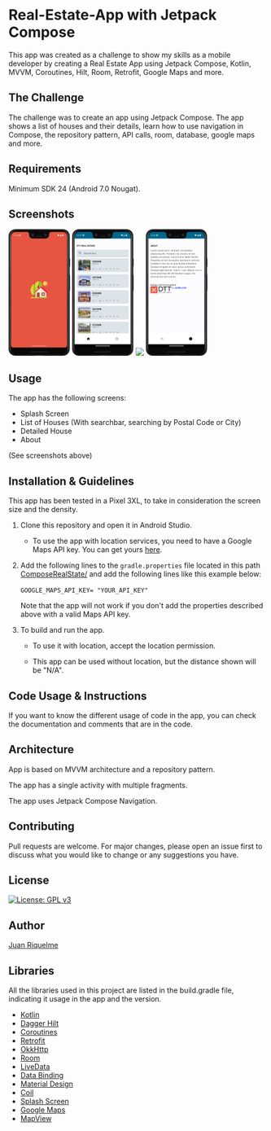 # Real-Estate-App with Jetpack Compose

This app was created as a challenge to show my skills as a mobile developer by creating a Real Estate App using Jetpack Compose, Kotlin, MVVM, Coroutines, Hilt, Room, Retrofit, Google Maps and more.

## The Challenge

The challenge was to create an app using Jetpack Compose. The app shows a list of houses and their details, learn how to use navigation in Compose, the repository pattern, API calls, room, database, google maps and more.

## Requirements

Minimum SDK 24 (Android 7.0 Nougat).


## Screenshots

<p float="left">
  <img src="https://github.com/juanriqu/Compose-Real-Estate-App/blob/main/screenshots/Splash-Screen.png" width="24%"/>
  <img src="https://github.com/juanriqu/Compose-Real-Estate-App/blob/main/screenshots/List-Of-Houses.png" width="24%"/>
  <img src="https://github.com/juanriqu/Compose-Real-Estate-App/blob/main/screenshots/Detailed-House.png" width="24%"/>
  <img src="https://github.com/juanriqu/Compose-Real-Estate-App/blob/main/screenshots/About.png" width="24%"/>
</p>

## Usage

The app has the following screens:

* Splash Screen
* List of Houses (With searchbar, searching by Postal Code or City)
* Detailed House
* About

(See screenshots above)

## Installation & Guidelines

This app has been tested in a Pixel 3XL, to take in consideration the screen size and the density.

1. Clone this repository and open it in Android Studio.
    - To use the app with location services, you need to have a Google Maps API key. You can get yours [here](https://developers.google.com/maps/documentation/android-sdk/get-api-key).

2. Add the following lines to the `gradle.properties` file located in this path [ComposeRealState/](https://github.com/juanriqu/Compose-Real-Estate-App/tree/main/ComposeRealState/) and add the following lines like this example below:

   `GOOGLE_MAPS_API_KEY= "YOUR_API_KEY"`

   Note that the app will not work if you don't add the properties described above with a valid Maps API key.

3. To build and run the app.
    - To use it with location, accept the location permission.

    - This app can be used without location, but the distance shown will be "N/A".

## Code Usage & Instructions

If you want to know the different usage of code in the app, you can check the documentation and comments that are in the code.

## Architecture

App is based on MVVM architecture and a repository pattern.

The app has a single activity with multiple fragments.

The app uses Jetpack Compose Navigation.

## Contributing

Pull requests are welcome. For major changes, please open an issue first to discuss what you would like to change or any
suggestions you have.

## License

[![License: GPL v3](https://img.shields.io/badge/License-GPLv3-blue.svg)](https://www.gnu.org/licenses/gpl-3.0)

## Author

[Juan Riquelme](https://github.com/juanriqu)

## Libraries

All the libraries used in this project are listed in the build.gradle file, indicating it usage in the app and the
version.

* [Kotlin](https://kotlinlang.org/)
* [Dagger Hilt](https://dagger.dev/hilt/)
* [Coroutines](https://kotlinlang.org/docs/reference/coroutines-overview.html)
* [Retrofit](https://square.github.io/retrofit/)
* [OkkHttp](https://square.github.io/okhttp/)
* [Room](https://developer.android.com/topic/libraries/architecture/room)
* [LiveData](https://developer.android.com/topic/libraries/architecture/livedata)
* [Data Binding](https://developer.android.com/topic/libraries/data-binding)
* [Material Design](https://material.io/develop/android/docs/getting-started/)
* [Coil](https://github.com/coil-kt/coil)
* [Splash Screen](https://developer.android.com/guide/topics/ui/look-and-feel/splash-screen)
* [Google Maps](https://developers.google.com/maps/documentation/android-sdk/overview)
* [MapView](https://developers.google.com/maps/documentation/android-sdk/map-with-marker)
